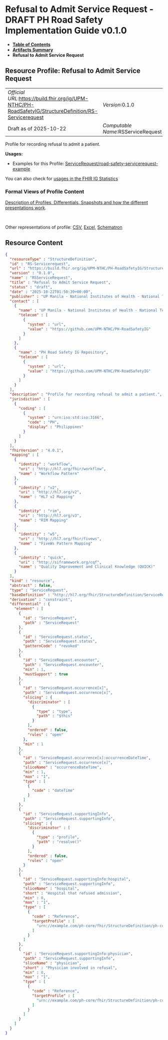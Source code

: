 # Refusal to Admit Service Request - DRAFT PH Road Safety Implementation Guide v0.1.0

* [**Table of Contents**](toc.md)
* [**Artifacts Summary**](artifacts.md)
* **Refusal to Admit Service Request**

## Resource Profile: Refusal to Admit Service Request 

| | |
| :--- | :--- |
| *Official URL*:https://build.fhir.org/ig/UPM-NTHC/PH-RoadSafetyIG/StructureDefinition/RS-Servicerequest | *Version*:0.1.0 |
| Draft as of 2025-10-22 | *Computable Name*:RSServiceRequest |

 
Profile for recording refusal to admit a patient. 

**Usages:**

* Examples for this Profile: [ServiceRequest/road-safety-servicerequest-example](ServiceRequest-road-safety-servicerequest-example.md)

You can also check for [usages in the FHIR IG Statistics](https://packages2.fhir.org/xig/example.fhir.ph.roadsafety|current/StructureDefinition/RS-Servicerequest)

### Formal Views of Profile Content

 [Description of Profiles, Differentials, Snapshots and how the different presentations work](http://build.fhir.org/ig/FHIR/ig-guidance/readingIgs.html#structure-definitions). 

 

Other representations of profile: [CSV](StructureDefinition-RS-Servicerequest.csv), [Excel](StructureDefinition-RS-Servicerequest.xlsx), [Schematron](StructureDefinition-RS-Servicerequest.sch) 



## Resource Content

```json
{
  "resourceType" : "StructureDefinition",
  "id" : "RS-Servicerequest",
  "url" : "https://build.fhir.org/ig/UPM-NTHC/PH-RoadSafetyIG/StructureDefinition/RS-Servicerequest",
  "version" : "0.1.0",
  "name" : "RSServiceRequest",
  "title" : "Refusal to Admit Service Request",
  "status" : "draft",
  "date" : "2025-10-22T01:50:39+00:00",
  "publisher" : "UP Manila - National Institutes of Health - National Telehealth Center",
  "contact" : [
    {
      "name" : "UP Manila - National Institutes of Health - National Telehealth Center",
      "telecom" : [
        {
          "system" : "url",
          "value" : "https://github.com/UPM-NTHC/PH-RoadSafetyIG"
        }
      ]
    },
    {
      "name" : "PH Road Safety IG Repository",
      "telecom" : [
        {
          "system" : "url",
          "value" : "https://github.com/UPM-NTHC/PH-RoadSafetyIG"
        }
      ]
    }
  ],
  "description" : "Profile for recording refusal to admit a patient.",
  "jurisdiction" : [
    {
      "coding" : [
        {
          "system" : "urn:iso:std:iso:3166",
          "code" : "PH",
          "display" : "Philippines"
        }
      ]
    }
  ],
  "fhirVersion" : "4.0.1",
  "mapping" : [
    {
      "identity" : "workflow",
      "uri" : "http://hl7.org/fhir/workflow",
      "name" : "Workflow Pattern"
    },
    {
      "identity" : "v2",
      "uri" : "http://hl7.org/v2",
      "name" : "HL7 v2 Mapping"
    },
    {
      "identity" : "rim",
      "uri" : "http://hl7.org/v3",
      "name" : "RIM Mapping"
    },
    {
      "identity" : "w5",
      "uri" : "http://hl7.org/fhir/fivews",
      "name" : "FiveWs Pattern Mapping"
    },
    {
      "identity" : "quick",
      "uri" : "http://siframework.org/cqf",
      "name" : "Quality Improvement and Clinical Knowledge (QUICK)"
    }
  ],
  "kind" : "resource",
  "abstract" : false,
  "type" : "ServiceRequest",
  "baseDefinition" : "http://hl7.org/fhir/StructureDefinition/ServiceRequest",
  "derivation" : "constraint",
  "differential" : {
    "element" : [
      {
        "id" : "ServiceRequest",
        "path" : "ServiceRequest"
      },
      {
        "id" : "ServiceRequest.status",
        "path" : "ServiceRequest.status",
        "patternCode" : "revoked"
      },
      {
        "id" : "ServiceRequest.encounter",
        "path" : "ServiceRequest.encounter",
        "min" : 1,
        "mustSupport" : true
      },
      {
        "id" : "ServiceRequest.occurrence[x]",
        "path" : "ServiceRequest.occurrence[x]",
        "slicing" : {
          "discriminator" : [
            {
              "type" : "type",
              "path" : "$this"
            }
          ],
          "ordered" : false,
          "rules" : "open"
        },
        "min" : 1
      },
      {
        "id" : "ServiceRequest.occurrence[x]:occurrenceDateTime",
        "path" : "ServiceRequest.occurrence[x]",
        "sliceName" : "occurrenceDateTime",
        "min" : 1,
        "max" : "1",
        "type" : [
          {
            "code" : "dateTime"
          }
        ]
      },
      {
        "id" : "ServiceRequest.supportingInfo",
        "path" : "ServiceRequest.supportingInfo",
        "slicing" : {
          "discriminator" : [
            {
              "type" : "profile",
              "path" : "resolve()"
            }
          ],
          "ordered" : false,
          "rules" : "open"
        }
      },
      {
        "id" : "ServiceRequest.supportingInfo:hospital",
        "path" : "ServiceRequest.supportingInfo",
        "sliceName" : "hospital",
        "short" : "Hospital that refused admission",
        "min" : 0,
        "max" : "1",
        "type" : [
          {
            "code" : "Reference",
            "targetProfile" : [
              "urn://example.com/ph-core/fhir/StructureDefinition/ph-core-organization"
            ]
          }
        ]
      },
      {
        "id" : "ServiceRequest.supportingInfo:physician",
        "path" : "ServiceRequest.supportingInfo",
        "sliceName" : "physician",
        "short" : "Physician involved in refusal",
        "min" : 0,
        "max" : "1",
        "type" : [
          {
            "code" : "Reference",
            "targetProfile" : [
              "urn://example.com/ph-core/fhir/StructureDefinition/ph-core-practitioner"
            ]
          }
        ]
      }
    ]
  }
}

```
